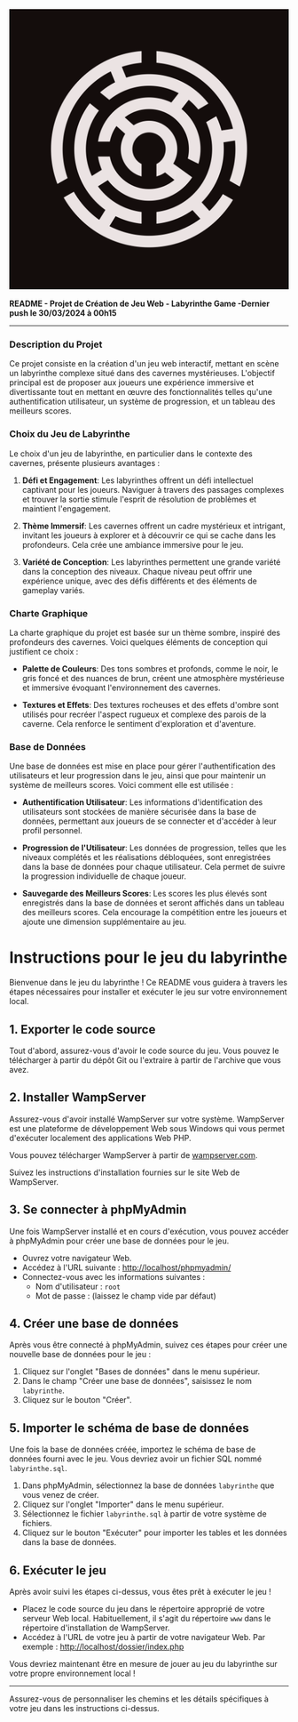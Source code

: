 <img width = auto height = auto src = labyrinthe.png>

**README - Projet de Création de Jeu Web - Labyrinthe Game -Dernier push le 30/03/2024 à 00h15**

---

### Description du Projet

Ce projet consiste en la création d'un jeu web interactif, mettant en scène un labyrinthe complexe situé dans des cavernes mystérieuses. L'objectif principal est de proposer aux joueurs une expérience immersive et divertissante tout en mettant en œuvre des fonctionnalités telles qu'une authentification utilisateur, un système de progression, et un tableau des meilleurs scores.

### Choix du Jeu de Labyrinthe

Le choix d'un jeu de labyrinthe, en particulier dans le contexte des cavernes, présente plusieurs avantages :

1. **Défi et Engagement**: Les labyrinthes offrent un défi intellectuel captivant pour les joueurs. Naviguer à travers des passages complexes et trouver la sortie stimule l'esprit de résolution de problèmes et maintient l'engagement.
   
2. **Thème Immersif**: Les cavernes offrent un cadre mystérieux et intrigant, invitant les joueurs à explorer et à découvrir ce qui se cache dans les profondeurs. Cela crée une ambiance immersive pour le jeu.

3. **Variété de Conception**: Les labyrinthes permettent une grande variété dans la conception des niveaux. Chaque niveau peut offrir une expérience unique, avec des défis différents et des éléments de gameplay variés.

### Charte Graphique

La charte graphique du projet est basée sur un thème sombre, inspiré des profondeurs des cavernes. Voici quelques éléments de conception qui justifient ce choix :

- **Palette de Couleurs**: Des tons sombres et profonds, comme le noir, le gris foncé et des nuances de brun, créent une atmosphère mystérieuse et immersive évoquant l'environnement des cavernes.
  
- **Textures et Effets**: Des textures rocheuses et des effets d'ombre sont utilisés pour recréer l'aspect rugueux et complexe des parois de la caverne. Cela renforce le sentiment d'exploration et d'aventure.


### Base de Données

Une base de données est mise en place pour gérer l'authentification des utilisateurs et leur progression dans le jeu, ainsi que pour maintenir un système de meilleurs scores. Voici comment elle est utilisée :

- **Authentification Utilisateur**: Les informations d'identification des utilisateurs sont stockées de manière sécurisée dans la base de données, permettant aux joueurs de se connecter et d'accéder à leur profil personnel.
  
- **Progression de l'Utilisateur**: Les données de progression, telles que les niveaux complétés et les réalisations débloquées, sont enregistrées dans la base de données pour chaque utilisateur. Cela permet de suivre la progression individuelle de chaque joueur.
  
- **Sauvegarde des Meilleurs Scores**: Les scores les plus élevés sont enregistrés dans la base de données et seront affichés dans un tableau des meilleurs scores. Cela encourage la compétition entre les joueurs et ajoute une dimension supplémentaire au jeu.


# Instructions pour le jeu du labyrinthe

Bienvenue dans le jeu du labyrinthe ! Ce README vous guidera à travers les étapes nécessaires pour installer et exécuter le jeu sur votre environnement local.

## 1. Exporter le code source

Tout d'abord, assurez-vous d'avoir le code source du jeu. Vous pouvez le télécharger à partir du dépôt Git ou l'extraire à partir de l'archive que vous avez.

## 2. Installer WampServer

Assurez-vous d'avoir installé WampServer sur votre système. WampServer est une plateforme de développement Web sous Windows qui vous permet d'exécuter localement des applications Web PHP.

Vous pouvez télécharger WampServer à partir de [wampserver.com](http://www.wampserver.com/).

Suivez les instructions d'installation fournies sur le site Web de WampServer.

## 3. Se connecter à phpMyAdmin

Une fois WampServer installé et en cours d'exécution, vous pouvez accéder à phpMyAdmin pour créer une base de données pour le jeu.

- Ouvrez votre navigateur Web.
- Accédez à l'URL suivante : [http://localhost/phpmyadmin/](http://localhost/phpmyadmin/)
- Connectez-vous avec les informations suivantes :
  - Nom d'utilisateur : `root`
  - Mot de passe : (laissez le champ vide par défaut)

## 4. Créer une base de données

Après vous être connecté à phpMyAdmin, suivez ces étapes pour créer une nouvelle base de données pour le jeu :

1. Cliquez sur l'onglet "Bases de données" dans le menu supérieur.
2. Dans le champ "Créer une base de données", saisissez le nom `labyrinthe`.
3. Cliquez sur le bouton "Créer".

## 5. Importer le schéma de base de données

Une fois la base de données créée, importez le schéma de base de données fourni avec le jeu. Vous devriez avoir un fichier SQL nommé `labyrinthe.sql`.

1. Dans phpMyAdmin, sélectionnez la base de données `labyrinthe` que vous venez de créer.
2. Cliquez sur l'onglet "Importer" dans le menu supérieur.
3. Sélectionnez le fichier `labyrinthe.sql` à partir de votre système de fichiers.
4. Cliquez sur le bouton "Exécuter" pour importer les tables et les données dans la base de données.

## 6. Exécuter le jeu

Après avoir suivi les étapes ci-dessus, vous êtes prêt à exécuter le jeu !

- Placez le code source du jeu dans le répertoire approprié de votre serveur Web local. Habituellement, il s'agit du répertoire `www` dans le répertoire d'installation de WampServer.
- Accédez à l'URL de votre jeu à partir de votre navigateur Web. Par exemple : [http://localhost/dossier/index.php](http://localhost/dossier/index.php)

Vous devriez maintenant être en mesure de jouer au jeu du labyrinthe sur votre propre environnement local !

---

Assurez-vous de personnaliser les chemins et les détails spécifiques à votre jeu dans les instructions ci-dessus.


